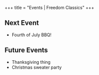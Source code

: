 +++
title = "Events | Freedom Classics"
+++

## Next Event

- Fourth of July BBQ!

## Future Events

- Thanksgiving thing
- Christmas sweater party
